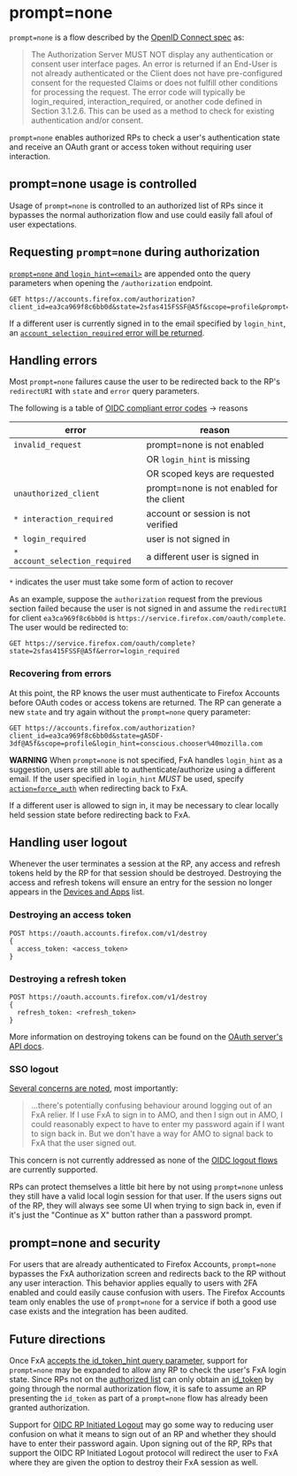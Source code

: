 # prompt=none

`prompt=none` is a flow described by the [OpenID Connect spec][#oidc-spec] as:

> The Authorization Server MUST NOT display any authentication or consent user interface pages. An error is returned if an End-User is not already authenticated or the Client does not have pre-configured consent for the requested Claims or does not fulfill other conditions for processing the request. The error code will typically be login_required, interaction_required, or another code defined in Section 3.1.2.6. This can be used as a method to check for existing authentication and/or consent.

`prompt=none` enables authorized RPs to check a user's authentication state and receive an OAuth grant or access token without requiring user interaction.

## prompt=none usage is controlled

Usage of `prompt=none` is controlled to an authorized list of RPs since
it bypasses the normal authorization flow and use could easily fall afoul of user expectations.

## Requesting `prompt=none` during authorization

[`prompt=none` and `login_hint=<email>`][#authorization-api-doc] are appended onto the query parameters when opening the `/authorization` endpoint.

```
GET https://accounts.firefox.com/authorization?client_id=ea3ca969f8c6bb0d&state=2sfas415FSSF@A5f&scope=profile&prompt=none&login_hint=conscious.chooser%40mozilla.com
```

If a different user is currently signed in to the email specified by `login_hint`, an [`account_selection_required` error will be returned](#handling-errors).

## Handling errors

Most `prompt=none` failures cause the user to be redirected back to the RP's `redirectURI` with `state` and `error` query parameters.

The following is a table of [OIDC compliant error codes][#oidc-error-codes] &rarr; reasons

| error                          | reason                                    |
| ------------------------------ | ----------------------------------------- |
| `invalid_request`              | prompt=none is not enabled                |
| &nbsp;                         | OR `login_hint` is missing                |
| &nbsp;                         | OR scoped keys are requested              |
| `unauthorized_client`          | prompt=none is not enabled for the client |
| `* interaction_required`       | account or session is not verified        |
| `* login_required`             | user is not signed in                     |
| `* account_selection_required` | a different user is signed in             |

`*` indicates the user must take some form of action to recover

As an example, suppose the `authorization` request from the previous section failed because the user is not signed in and assume the `redirectURI` for client `ea3ca969f8c6bb0d` is `https://service.firefox.com/oauth/complete`. The user would
be redirected to:

```
GET https://service.firefox.com/oauth/complete?state=2sfas415FSSF@A5f&error=login_required
```

### Recovering from errors

At this point, the RP knows the user must authenticate to Firefox Accounts before OAuth codes or access tokens are returned. The RP can generate a new `state` and try again without the `prompt=none` query parameter:

```
GET https://accounts.firefox.com/authorization?client_id=ea3ca969f8c6bb0d&state=gASDF-3df@A5f&scope=profile&login_hint=conscious.chooser%40mozilla.com
```

**WARNING** When `prompt=none` is not specified, FxA handles `login_hint` as a suggestion, users are still able to authenticate/authorize using a different email. If the user specified in `login_hint` _MUST_ be used, specify [`action=force_auth`][#authorization-api-doc] when redirecting back to FxA.

If a different user is allowed to sign in, it may be necessary to clear locally held session state before redirecting back to FxA.

## Handling user logout

Whenever the user terminates a session at the RP, any access and refresh tokens held by the RP for that session should be destroyed. Destroying the access and refresh tokens will ensure an entry for the session no longer appears in the [Devices and Apps][#fxa-devices-and-apps] list.

### Destroying an access token

```
POST https://oauth.accounts.firefox.com/v1/destroy
{
  access_token: <access_token>
}
```

### Destroying a refresh token

```
POST https://oauth.accounts.firefox.com/v1/destroy
{
  refresh_token: <refresh_token>
}
```

More information on destroying tokens can be found on the [OAuth server's API docs][#oauth-server-api-destroy].

### SSO logout

[Several concerns are noted][#sso-logout], most importantly:

> ...there's potentially confusing behaviour around logging out of an FxA relier. If I use FxA to sign in to AMO, and then I sign out in AMO, I could reasonably expect to have to enter my password again if I want to sign back in. But we don't have a way for AMO to signal back to FxA that the user signed out.

This concern is not currently addressed as none of the [OIDC logout flows][#oidc-logout-flows] are currently supported.

RPs can protect themselves a little bit here by not using `prompt=none` unless they still have a valid local login session for that user. If the users signs out of the RP, they will always see some UI when trying to sign back in, even if it's just the "Continue as X" button rather than a password prompt.

## prompt=none and security

For users that are already authenticated to Firefox Accounts, `prompt=none` bypasses the FxA authorization screen and redirects back to the RP without any user interaction. This behavior applies equally to users with 2FA enabled and could easily cause confusion with users. The Firefox Accounts team only enables the use of `prompt=none` for a service if both a good use case exists and the integration has been audited.

## Future directions

Once FxA [accepts the id_token_hint query parameter][#oidc-id-token-hint-github-issue], support for `prompt=none` may be expanded to allow any RP to check the user's FxA login state. Since RPs not on the [authorized list](#prompt=none-usage-is-controlled) can only obtain an [id_token][#oidc-id-token] by going through the normal authorization flow, it is safe to assume an RP presenting the `id_token` as part of a `prompt=none` flow has already been granted authorization.

Support for [OIDC RP Initiated Logout][#oidc-rp-initiated-logout-github-issue] may go some way to reducing user confusion on what it means to sign out of an RP and whether they should have to enter their password again. Upon signing out of the RP, RPs that support the OIDC RP Initiated Logout protocol will redirect the user to FxA where they are given the option to destroy their FxA session as well.

[#authorization-api-doc]: https://github.com/mozilla/fxa/blob/master/packages/fxa-auth-server/fxa-oauth-server/docs/api.md#get-v1authorization
[#fxa-devices-and-apps]: https://accounts.firefox.com/settings/clients
[#oauth-server-api-destroy]: https://github.com/mozilla/fxa/blob/master/packages/fxa-auth-server/fxa-oauth-server/docs/api.md#post-v1destroy
[#oidc-error-codes]: https://openid.net/specs/openid-connect-core-1_0.html#AuthError
[#oidc-id-token-hint-github-issue]: https://github.com/mozilla/fxa/issues/590#issuecomment-506153249
[#oidc-id-token]: https://openid.net/specs/openid-connect-core-1_0.html#IDToken
[#oidc-logout-flows]: https://medium.com/@robert.broeckelmann/openid-connect-logout-eccc73df758f
[#oidc-rp-initiated-logout-github-issue]: https://github.com/mozilla/fxa/issues/1979
[#oidc-spec]: https://openid.net/specs/openid-connect-core-1_0.html
[#sso-logout]: https://github.com/mozilla/fxa-content-server/issues/5916#issuecomment-369777880
